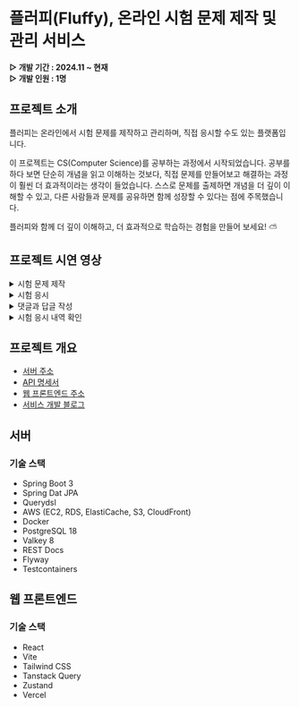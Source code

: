 # 플러피(Fluffy), 온라인 시험 문제 제작 및 관리 서비스

**▷ 개발 기간 : 2024.11 ~ 현재</br>**
**▷ 개발 인원 : 1명**

## 프로젝트 소개

플러피는 온라인에서 시험 문제를 제작하고 관리하며, 직접 응시할 수도 있는 플랫폼입니다. 

이 프로젝트는 CS(Computer Science)를 공부하는 과정에서 시작되었습니다. 공부를 하다 보면 단순히 개념을 읽고 이해하는 것보다, 직접 문제를 만들어보고 해결하는 과정이 훨씬 더 효과적이라는 생각이 들었습니다. 스스로 문제를 출제하면 개념을 더 깊이 이해할 수 있고, 다른 사람들과 문제를 공유하면 함께 성장할 수 있다는 점에 주목했습니다. 

플러피와 함께 더 깊이 이해하고, 더 효과적으로 학습하는 경험을 만들어 보세요! ⛅

## 프로젝트 시연 영상

<details>
  <summary>시험 문제 제작</summary>

  https://github.com/user-attachments/assets/c133b12c-8efd-480f-a62b-74b5defe1d71
</details>

<details>
  <summary>시험 응시</summary>
  
  https://github.com/user-attachments/assets/8e9ded2b-e2aa-40ab-a5c5-4bc07c59e7e0
</details>

<details>
  <summary>댓글과 답글 작성</summary>
  
  https://github.com/user-attachments/assets/1b77ddc7-b04a-406c-a456-f415a1689b90
</details>

<details>
  <summary>시험 응시 내역 확인</summary>
  
  https://github.com/user-attachments/assets/a9dbe6b5-ae6b-409d-983b-513fe0a71f34
</details>

## 프로젝트 개요

- [서버 주소](https://api.fluffy.run)
- [API 명세서](https://api.fluffy.run/docs/index.html)
- [웹 프론트엔드 주소](https://fluffy.run)
- [서비스 개발 블로그](https://alstn113.tistory.com/tag/플러피)

## 서버

### 기술 스택

- Spring Boot 3
- Spring Dat JPA
- Querydsl
- AWS (EC2, RDS, ElastiCache, S3, CloudFront)
- Docker
- PostgreSQL 18
- Valkey 8
- REST Docs
- Flyway
- Testcontainers

## 웹 프론트엔드

### 기술 스택

- React
- Vite
- Tailwind CSS
- Tanstack Query
- Zustand
- Vercel

